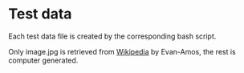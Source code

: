 
# Test data

Each test data file is created by the corresponding bash script.

Only image.jpg is retrieved from [Wikipedia](https://en.m.wikipedia.org/wiki/File:Banana-Single.jpg) by
Evan-Amos, the rest is computer generated.

